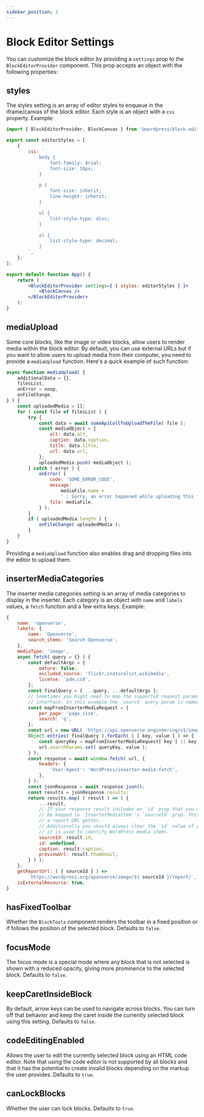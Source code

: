 ```yaml
---
sidebar_position: 3
---
```


# Block Editor Settings

You can customize the block editor by providing a `settings` prop to the `BlockEditorProvider` component. This prop accepts an object with the following properties:

## styles

The styles setting is an array of editor styles to enqueue in the iframe/canvas of the block editor. Each style is an object with a `css` property. Example:

```jsx
import { BlockEditorProvider, BlockCanvas } from '@wordpress/block-editor';

export const editorStyles = [
	{
		css: `
			body {
				font-family: Arial;
				font-size: 16px;
			}

			p {
				font-size: inherit;
				line-height: inherit;
			}

			ul {
				list-style-type: disc;
			}

			ol {
				list-style-type: decimal;
			}
		`,
	},
];

export default function App() {
	return (
		<BlockEditorProvider settings={ { styles: editorStyles } }>
			<BlockCanvas />
		</BlockEditorProvider>
	);
}
```

## mediaUpload

Some core blocks, like the image or video blocks, allow users to render media within the block editor. By default, you can use external URLs but if you want to allow users to upload media from their computer, you need to provide a `mediaUpload` function. Here's a quick example of such function:

```jsx
async function mediaUpload( {
	additionalData = {},
	filesList,
	onError = noop,
	onFileChange,
} ) {
	const uploadedMedia = [];
	for ( const file of filesList ) {
		try {
			const data = await someApiCallToUploadTheFile( file );
			const mediaObject = {
				alt: data.alt,
				caption: data.caption,
				title: data.title,
				url: data.url,
			};
			uploadedMedia.push( mediaObject );
		} catch ( error ) {
			onError( {
				code: 'SOME_ERROR_CODE',
				message:
					mediaFile.name +
					' : Sorry, an error happened while uploading this file.',
				file: mediaFile,
			} );
		}
		if ( uploadedMedia.length ) {
			onFileChange( uploadedMedia );
		}
	}
}
```

Providing a `mediaUpload` function also enables drag and dropping files into the editor to upload them.

## inserterMediaCategories

The inserter media categories setting is an array of media categories to display in the inserter. Each category is an object with `name` and `labels` values, a `fetch` function and a few extra keys. Example:

```jsx
{
    name: 'openverse',
    labels: {
        name: 'Openverse',
        search_items: 'Search Openverse',
    },
    mediaType: 'image',
    async fetch( query = {} ) {
        const defaultArgs = {
            mature: false,
            excluded_source: 'flickr,inaturalist,wikimedia',
            license: 'pdm,cc0',
        };
        const finalQuery = { ...query, ...defaultArgs };
        // Sometimes you might need to map the supported request params according to the `InserterMediaRequest`
        // interface. In this example the `search` query param is named `q`.
        const mapFromInserterMediaRequest = {
            per_page: 'page_size',
            search: 'q',
        };
        const url = new URL( 'https://api.openverse.engineering/v1/images/' );
        Object.entries( finalQuery ).forEach( ( [ key, value ] ) => {
            const queryKey = mapFromInserterMediaRequest[ key ] || key;
            url.searchParams.set( queryKey, value );
        } );
        const response = await window.fetch( url, {
            headers: {
                'User-Agent': 'WordPress/inserter-media-fetch',
            },
        } );
        const jsonResponse = await response.json();
        const results = jsonResponse.results;
        return results.map( ( result ) => ( {
            ...result,
            // If your response result includes an `id` prop that you want to access later, it should
            // be mapped to `InserterMediaItem`'s `sourceId` prop. This can be useful if you provide
            // a report URL getter.
            // Additionally you should always clear the `id` value of your response results because
            // it is used to identify WordPress media items.
            sourceId: result.id,
            id: undefined,
            caption: result.caption,
            previewUrl: result.thumbnail,
        } ) );
    },
    getReportUrl: ( { sourceId } ) =>
        `https://wordpress.org/openverse/image/${ sourceId }/report/`,
    isExternalResource: true,
}
```

## hasFixedToolbar

Whether the `BlockTools` component renders the toolbar in a fixed position or if follows the position of the selected block. Defaults to `false`.

## focusMode

The focus mode is a special mode where any block that is not selected is shown with a reduced opacity, giving more prominence to the selected block. Defaults to `false`.

## keepCaretInsideBlock

By default, arrow keys can be used to navigate across blocks. You can turn off that behavior and keep the caret inside the currently selected block using this setting. Defaults to `false`.

## codeEditingEnabled

Allows the user to edit the currently selected block using an HTML code editor. Note that using the code editor is not supported by all blocks and that it has the potential to create invalid blocks depending on the markup the user provides. Defaults to `true`.

## canLockBlocks

Whether the user can lock blocks. Defaults to `true`.
